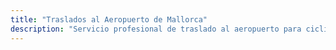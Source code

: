 ```yaml
---
title: "Traslados al Aeropuerto de Mallorca"
description: "Servicio profesional de traslado al aeropuerto para ciclistas en Mallorca. Transporte adaptado para bicicletas desde y hacia el Aeropuerto de Palma."
---
```


<!-- Content will be added later -->
